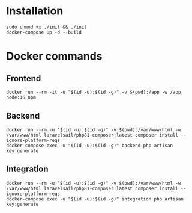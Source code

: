 # Installation
    sudo chmod +x ./init && ./init
    docker-compose up -d --build

# Docker commands
## Frontend
    docker run --rm -it -u "$(id -u):$(id -g)" -v $(pwd):/app -w /app node:16 npm

## Backend
    docker run --rm -u "$(id -u):$(id -g)" -v $(pwd):/var/www/html -w /var/www/html laravelsail/php81-composer:latest composer install --ignore-platform-reqs
    docker-compose exec -u "$(id -u):$(id -g)" backend php artisan key:generate

## Integration
    docker run --rm -u "$(id -u):$(id -g)" -v $(pwd):/var/www/html -w /var/www/html laravelsail/php81-composer:latest composer install --ignore-platform-reqs
    docker-compose exec -u "$(id -u):$(id -g)" integration php artisan key:generate